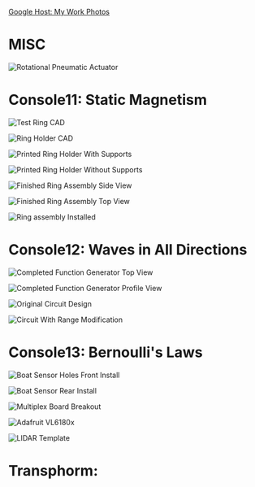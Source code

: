 [Google Host: My Work Photos](https://goo.gl/photos/QddCJKCQ1kbHU7jq9)

# MISC

![Rotational Pneumatic Actuator](https://lh3.googleusercontent.com/PPz6Zcv4UFJUmy2MchgZ-pJox1gfgz2XyNEl0RGQiHupyGupCQqHkuXsPed3mMnVQcNHQSpvS22OB8NbL6o25axai3qybzyrmDhj3WwtQbfyDf4nh7X51WTLg0l5FEN9h3LRqYzLLeWnIYnrxFpu2MWoFWpzc801KVMI0WG9DgTbbXjOJcUMHJlPNeXFJ6AQJcre9HPyx9809hzwh2jlW8RBiiif-b6rEws8EcpAr6SkkJBNgVGTTdTkP4vnh3v6CtwSSLyU7RB8nl2RgZ1XzCq9_oYqupyQsgbZ8b6W2yfqRGlY4K5K37PCq4GHO11bsIulwuLfA6xSWgU2hlDu-X4_qtPewCY_ylGZ4wRgUPUkoOfFvG4qS0ApFidGu98ArvWrqxGLTzD1Nn0YRtJ8GHhCYwqSJKqIfRya7Dm29HJEzGRw5ACPLxxEsINzGfc36Ulsrbv_YffESiH8qDpclyvVYh9KRwudUS62Tla0flAHuI-DuP1ZbOwT_XnICu3ieHv0E_4HEz9_n5sn_hwvc87m243mUnXmVc9SyCk5zhESKq261tDxT9vEDyr_zfqVNcYRZJCy02vUfLD3PrVYTUthITi3Nxf7W7rnfkQCbufo9Ba9eROJSQAAKf7kpAr5OIUZ52s-BhP1_AWTP8uf4ZtlONV8xOytaEE0Fx5AKg=w1760-h990-no)

# Console11: Static Magnetism

![Test Ring CAD](https://lh3.googleusercontent.com/cKHnPZkBflcT5hMo6gtF2InERrYSU3je3IaQGP4nEqi4jgD5oHZQMQnNY15C8R0O8HGLDiNDrB8R3R1hjfr548fhV9YqZl8yDsdCJYlQa-L0LLGU2veYL0veDJRaIkAMD3wHiDSIoJrMloPPkcHtcezs0TIu_WiZumLFfVjactq0aESwZcbiAOgBnR0nIVgrpiUrplbbSUQOf0mAHQ9HUE-80h55Atnm3J1rZVkBv_AThJo3k4itKGdMIIZTVzU9-HrmaMg2szxw4cf70Bwy6X8NYn5HPMK-1tgdoWh9r7WeDqAom7g9I6XZgvSvdSC50-s-eGi0ikbGXro5Jkb7S4bjc-Fy2kvAS8q5xY-mLVqC_XBg2O6uTn7txaV7-7VrvHLz8RJ5-tlQOZVPTZdhwz2Rm7XaSF6z8k8vnJjgGmCKsgnJKo8NKAeypEu4BAsx1cmEiSmHe18KPanmEIiNWMjPSMFvVo4lwUWciOPROI4qTHMTMa12722nWMRGAMYe728G9z-brcs9S7GArSboxEfmnuxHV6fTYM20vxTZcCVIR9FcDX0fVQEKe8vv5qXTFjyrsjl0Lf1FzF4EHcZiiTPLbMX-N6gN1oNszPbWgUQ6EZwysa-56YimcFFLJmw-RKcV-9L9ccmY2I_Mvws7K4Rp76Rgk60eI_EDKl2l7w=w1125-h876-no)

![Ring Holder CAD](https://lh3.googleusercontent.com/_lPD_ciSYVSbcjpU2YU5N6TTFTU0On98Rxh3AVp3U0RyvwQA0j21M7j3tueGq7CsdbpAwLa3YkcwI1tP_14JYsYoz1GKw2AyD7PJgABuBkITMPQT10CYKH3WWBionOuS3pqOo4fyXsOKa7aEo022vPxNlHmiYPb2LjwVEfbLPXPkrcZednDPxvhFJaTLCnZgrFgCFJnVbaT_ven3vhlYqWy7uhwCBljkPTh4JoeZixzr9X2ZEwMzAXRfi7C4pcisWg0hDM_neJC3CmXgpnkNTKYrHbprksiyU7ZvVby08CFnW-tLd_-qhnG9NiEmLNvAS41_mZO4No-xyHuQQzzkDMTjCU6xOnhbXf7GQzDnC23ilj__pIw6PEOkhVJnYgs7UCn5f7pVsBNYMtcjC5PelOyLU89yxtE5nMVblMb6AT7SV-y8OSSbqS6Mge1oc6gGreCBvXbZh-aYLw_oYYz1nYbZOodFBPhpMKQtXgxRjlpwtmJQdl7mZhG1vdqPVlZJcG3h17cy0KIaMrCC2AJhixXAycmC6i9gY3Egn11nrlA7iDSsbKw69EQVpgUvaU5WMQM-V8iTHLNH12rRXPml82mQsxLoBFEOq6caZPkHWuyG0_KkUo4keVjwcNILyN0RxxHzykmuFpTDsVOf3h-TTl6HgiiZ66XLfRTwJalqFQ=w1159-h905-no)

![Printed Ring Holder With Supports](https://lh3.googleusercontent.com/Uc5YvMwpv0b3pzqY3RL0kzMd2Jhhuyl7EAmcTwCBcUOGPIuthVMUEamIOqWGz21HCOIT931ZEK0cnyOqos_Xp5t_mzhQ5klxJjW0uLA8tr8A-_9_zy0WDeUGX-KoLZS1-CSeoxKYio0O3ZwjJRYy4SmPECBNHJ5FXZaSMC9usoVaMAdaMhTsgtJip2TCktBCpi9dVNWZ6VoNM1L1VlK2JEgkltHIbo43fAUtliJjHyRaL4r64J4CXF6allnwxE934zDSYhSy703slereqrUblFbZU-x0AljAi4FZDW2YGNoHYFL6NKLidoO5Uc4STnmN1L4beSOllRrXBOAh6mM8H85Tx0cwxjAE1ZJ6ISqkOsbdOOEYxCOLTOHKsZtXvhfLhNpEZ4JheV5iR_sMK2Goqlw7_AwOhcrp2eDnkVkhOw1HWSMn_xDXvKArAbvb5JgnKE7IwDi64e5QZdMSytLgbNhquFOg-HCasMH3tvk7P-5ci5r1NNG4-T1jBDLlGwtrOlxysLoYc5j7IyZAILldT3GbRt7U1eKQsl31ndULhZ3q_Q3TcrlLGNDaYu3o3Np8D2HFiOjERoAbFDQOj9UC4wBHat-qgew123UY1xneOkzEQq8Aj8GG9D49hXoTqsTFIyHwnGus_ZLMvur6YT5CwqX_iZh2sw8FLRD_URBrAg=w1760-h990-no)

![Printed Ring Holder Without Supports](https://lh3.googleusercontent.com/YwI2jaPAg-4LvRYt4uLCuTrNKzxOS6FfXUK1ql2SWcYpB4FSqeZWVJqxLC6A8ify7ekshxN8M3MXyvXLZ_nTcizYpJXwLCzReudOym9lMURwYUAZZKuT4gznVEGKYkw7alVoqgC9Wo_zjt1WyhkvleeRHkQuov4yiqUH68P4PfeNB4O6i3FnYp2AR7MXJtwnmTSHrybN5D1XwUzCKbgcBQFMUAD_ZKz0lJcGO3mPl6vwvrWkPKkugfGfP9id966eWGtoy9dsxikd44epcFzmiFsJsaczfrO-mnMJ6voNdZbqUgzJLV4yQ12FtRttuiE6vy8sFFgLd0WBbr-JWOWRkrSV01pE9Sp9jd8TMX4R5azc4_Tb2s1lQ-o94OlinsfMLJwSX0GWzUVjSVrI-vmTaqGBdCvymiK-ho7Xqy7AvKNMOJ-FTqdDmW-WJ_ZO_gJUNhQpsnd1Oghv9rCkaIASX8xLRTj2rKcbski8jazfTyelD7WxwxbNP6E5fxqzYDBC5aRmbXhddeSpyPnV89RkweZtQN1SRqVH4A3c48cRSvuwTDoxq1lus9VSvmQiE3J3JQqS5DB-Hqoi6xoFIKb2xoL6kL-4iLbwGp5dhfKnRzi-b_nNBtU863AMBzS_o5qv3ZbUxJU9uX85zxLklnVmx3CUTK9LirNJKOgrmR04Lg=w1760-h990-no)

![Finished Ring Assembly Side View](https://lh3.googleusercontent.com/p1DRG1_IX8Sr4Q0EDcT_qZ4s5C38n8rDwfJreHyNO6xvfpyWuPrNGpY0OoR0FNLF7iYzGSl6MzvrrH2rn9XxQOvFuusUJ4e8CBsyn7hwBqwOcW1dyoc2kzndEpIjzcyooaYm2u1DDS2NDOsu6a9rHCihxUYERCj2FwFku7x-E_jp5YQ3eTNScuK59YqzxmfnD67X9NGxtYSZKS3E0quK57m4Zu0Q6InPE-uoi1FQJ1cZXUhhX5F93Vb63xS3YP1g1ipXBV3YcaxgNZOZ6zJL6NJd7RKKwkytn-Xp0P6BNHzFvgkuT5hIhRkXI-9UpczSo_Qgbss-kIHBJg5wDn3s70RQCBvf8drTef47qzrHERSB8uClEDnog5o5FNH30gOdGfB1LY7fLOckg0TV0GsLan4lf2PASKSx8JoUY-l1S27m9SlFZuNMNuglbaKP6GIr5K3rXHjfxNqeCYYcrgWP8usQlEmTTdrEx6wCgzPMOgTeWBOcUsAqZbpGods8XT4iTx7szTMT1Z1X0osJWP-l4seK2H3Lbss25myHb7XLrVYiXHOOkoX60j3O2rZpAOOG3ZKaeKw0UHDdeUlDoDaFGrRLnzEWv0d7hmx6pn2z4zfT77Hfr0Npal94p_TlJhuHl0Gb5lecXN2YEqme8QmbdD9vzrqOQtAnfxEWtNH9rA=w1760-h990-no)

![Finished Ring Assembly Top View](https://lh3.googleusercontent.com/ZVfZfStp6pMpxiEEwuKusGQ9bPBWuyMUdRFSCc6__C53HrPME77EXaag_jvVe8QVyJAumjynpBy-11ehwAjsiucVf-i04O7d-7NMQMDAGzyroIKid3romBmnm57lsI_6eR8F0ZcylbFNXVKwK2LmjauBiQAo0hQO4aajPdM7z23vxIpyeURaiMiWUTahBk0hEtDhLoTusC2pS0pQBhYDaNwzwzgKK-9lA4Ny1a_WNLov8sg7NC54tNF9aH4yszackR5cH6gEvWJbGH-LW0haRJpUP5Bi1-5S2-N9-ArxEWf5ZFhbU9nBlkJeCfyXPjnzyYM0XTs2T0xXgloAvArKUdKj9XnPiFsyy7xmkpY5Ox1FZiEBbL4zXOVT-tK6bn2RVjYk2dN3-OF6Tl-zZeD9Wh2vXh6Nq8dPIDUg_tVXjh38SRfxXotHB0DlBE7A7L09FEsSYycBP5y04oIT5odMBfP3H1V1J_kl6E0KLXxYUk1QODydmOAnkr7qJ-bJHJKMjSjnE4HAnISJCN73_ZWyJomRhugOveiKydx52RI58T4Ra59JY0bIFWa1F2YR0E3PY6UI_xq59K2W6Xo6cx6raeg5c-W_31GaVIz7bNfO4aqwbJe6=w1760-h990-no)

![Ring assembly Installed](https://lh3.googleusercontent.com/Mpc1dYPlY5pNhOLG2jurm_jg0vnm25nDfjeFBI1W-_v3Yagv0oES8xg-r6GaL6iShlRxSNAooZvKqrUxuo5eLWE7Vej3Efi775gPaW48bk2bpCTE97fKESKjWU2IZxSve7l3MGnvsUSB2bq9Wesn6LMzTGr5eCo8Cicls0Z1qcqeLnISqelzDQk0mNqah8MDLoPHdU0vp3qTXbRrfulrDEwGX_vsW4TBo0eJ7l4DbtvBkRHaOEBOEG8qkZ3QO_T_dvKg8C2_prQ6dcs3Bnwb7iPUp4Sqi7LrPnDiVs-zRnPZB0p2y_s2WLQXkjma3xVFzoAbBB-8gjHh9ndkHuFz1p12zh3HbP_a_rl6X6m6CHmfBXxw2gyEBzpNUhxnowa3tG8oPfzSZAfsylIePkmPPQzP7FcRmOeu4HDPRE_RQRfoWfH27quBJnCQT7u2wQ4shz3Cy-D56wQF4v4WmHrYjOmgxsPqyVqf_RixE34dF_JqRIhAa0k_t-sNLaknGsvds2V-CjxecTiqcOcj7rrfQKbSaY30bhbboyppHXTpQlygCLBsqNxNx0P9f14ZFv1jGpvobV13XGSH1_OCCDT5dSetbiBjupOc_jpgDdtvcFzNsbHolnUj=w1760-h990-no)

# Console12: Waves in All Directions

![Completed Function Generator Top View](https://lh3.googleusercontent.com/8Xz53yVcgIY5xsKu8-AWBn3NS9ZcI6R0Zi-4XMTI0_Wkswjd0j1LSvzmLonglK6sf7Ap1gwHBuQ1eSuZh3E_XGQLXrV_XfpQC6t_PNrC74asU6Qf2cnn3kUbNxRxCAY7Y4FwaaQIPA82Hy5FM69MFbDmSpAjbza4KvZb8aiE34dYt2EE4Ln2dOcNyWnjft_n1OJfxF-EBt_QJYFzY00TPzBnAnSPfPJwKlEzemUwXIIr2VO0q_mgM4eDRBEZ3k50BzCjcuuz9_YNDvy8kGRfdq_5NG3u8Wc9sBeklhEbK3AYbufEFAndr43IDz830WZ0Z1hGYQw2AHPlN-Y2yLnjYqNvDJzXoQ8b7fMroP-3Sn9Mz4KW0hjof7BmagQhWjAGlX-e01jX_tNfMddAWlJhYD21HGq4lNSwDrwRHw4TFw1SC4GPZwECI3lQdmq4SHtJGAAO6lS_mbQpPe1ObAocwjKN0ouHnlpjtrGTzi7bPQoKDwlSbjDr6JaFbGTHw_QH_Rn5EyGym_qxFHe-hM-uqJyEdj2e-8oIhBOu6cJfcYtN0dB0Nlq_A_QBmEaSpy_rzIYH2aiLT5E-UkrgoO_eGMszBJ-Nyg_bLHydDwjXkiy4AeAptMWz0vx12HagNL_6XC-Qe37d-wX-U0Xss4C5OEJe9yjhoobwnSvmWbxdqQ=w1760-h990-no)

![Completed Function Generator Profile View](https://lh3.googleusercontent.com/oFZ0lBuV0O5HzPxJBDTVWZ8QwsxgfsVMxESpHzW85s3U3Dfbo_JCU5fuR4jZNcHC1ZVdYNJ2KUWV2zSYBT5p8M28CgbU72Wlh9CnKtfImfEkGhkAFt2D1HoByy405ZnvqkO3_wlGkeGSgk5qZ28eTM420NCcUq75tr1T8A4gEpB56rrQVmnwkzp7a2HFloY9VD_Xlp4nnUR4aRBSPvKUZJlPXrCSdoc0Sri7nBG2obaopBokJgOJRpCOBZ27Eirv5rsi3KKs6RWzwk2AetIGaoQi7IzsThX-CdB0I4lBkfUlqYrQMK84CFDffJgodnobOelmoLZ8TQ2u5xkSni5KpyM1NfexeqSQYkdxqDVBpTQc3a3LKk3ultQYRLZKToht6rXJJqVBQ9spmED4SXP9rimnLKOuUL5JtfNSC7JLXPwsi7VwGPbe_ZBv9khyueqDJ_C05mFBGYTxokcRo1FcaRO1CXPMleVbO3ItSCcezxLChoAjQ0chZkEQoRks2lmy2IpGsSqzJXFs298siwJvmZOrWpU5AF0OIU41TUhFP-5Da5CDtWTQZumyVkbrwkMt0sJipI4RyKmr0yaOfkFjSnTHVqizrihhKnJG6ikVO_DHDA5kYOcuHntNdcMnUWsBXo73hdxd5Y1Q3oxPJCC_tb-wIKTZr_5aRuLfprJ5Fw=w1760-h990-no)

![Original Circuit Design](https://lh3.googleusercontent.com/yrGs3dPKhOau1yISFIUUBmCXUfzhuavTw5f2iEmavd3ihlRGEJyl-YrpEEz5sKLThQpcNr9mVTurKZojAszPZ6tRuNORf60pU7PPInVRmx_fTFwAktFcomW_4-ttfxqJyV-1ffhIhkclypfx9wH_AI_4uwnHhaM2xnDwr0FkzeLh_DOhzTygpo2hcO4YrdZqDpiSNiFwPYMp0X1rU8tcMNlb4zl1urHG-qjfMB2DmCTDro5R2zFSxjB_E0WBxgmvotcV-Z4k_56FWgVX80wBOTnoh9jiBKPaq-ZxYwYSZcnp6cfHf9MjNrR71gOBtL5czLm8qxQv0pnln-XD88ZwWtc-XnYNqEvDWePi8uCeVUzTKpXRYseblnFazFhyGZW4fmhabGsdVI_rzsUq_xpWqt113cFHKmGapcXuEyxhoiSCtk-K-MZ1qmg8MWGn95GY7_7iqXGggxOgL1-RjKksiKMcJ390rFdZpfCdzvtLOLX2mmcW3f17MpuLZcd3pYNduRGn1gu_yqRvuOUmUKDJ9hlHiWF0tIcER1z-JoiPL918XLImMvdZmhWzyp-3aBIPzURJ8t4R-RlfKl9y0DRDzGJBsEy1WKpS4XYF2zPzu7AvSlAQ_wSKTvylO13xjwMdYnH4_wXLXn4_6zKGciK1QPOEqygzXz2IOtc9DhdUcQ=w100-h150-no)

![Circuit With Range Modification](https://lh3.googleusercontent.com/pVDUvdcoicgn5EI7RcbVmHaVETdKPVP77rsgjJHZjD4WSwH7qzZNSg9zElnISYw6MzC9DbCT3R_Css0l1GoTG2Hc9a_ydhKBkm65luK2ZEo9ctapK4TGsJBFCC1avXJ9JxBSu79s157bb1MjdX2_2td6WT37mWSwQeXWJ_4w0Sh3m8NS845xRDFL-WQrC4-0Tmi2ji5RbgkOE9djc7E7-YcapnelOOP2ewLU6mYQ3Yqx4m45khz8F2zcpSdBajKCS-_aSkKLsa8_HNmrQ3FUpQAJx8k616CPw5TV7iR0gwVQh5lEIW7Z0EB2vQYZJyNIEwq4nDM2IiGF2t5L2K1Emaf2u-E5--cJ90U4DYkKZ5Strx9cWehyfP77M9UzdtcGT5BAxMS6B33YGl-DxHr5YT3uk7KfKn4tm6FSqM4nspal-8SxWNWXrE2G2OZlMq6y5I2Y_JDu7kYVbHVlepnRnRCD7lmbxjNZQEfleLHfN9QcP2hXTz-Ws1gj_EwFoFAujvxhcb15EP-E7jrSqM8HmTKiGS7b2NGOmubU-V5zXOdpSiWNwSGDKf74hpIpm6teBwrFEpqi6h1XLKaFPft2Bot-yFl4rZSvF-ZLKj23QdEbsdsJI4Y4nhW33CGRL345dmidzAwS5PyIYGdT5b5L4oXb7S7cryUC0kXpol1p7w=w125-h200-no)

# Console13: Bernoulli's Laws

![Boat Sensor Holes Front Install](https://lh3.googleusercontent.com/DMsmGsaPRXhLC_WZKXW5EV1qPXhyFqMC_SKo_arEo41XZfSiR-S5nSq_kSEr2_tCdSBVkz2JRU4ol-k4TDYjSMlGeeND_Q2YI0_atuk5EogWHYWB0lDi3Wsl-1YtX4tcxuq60yiMIBKIAgHimPuyVbn7OTJXkTVUyAcWKywdK9BhWyG2MEV_8oLr8onUw1Lm9kFO7g68IH1ApW-vQ5oXun6e_oUKOvTSmZNT8dzAE5M6bSrTSdUFi3xBFpjEk5g-AerIa6hOROW2sAAzpiHwnfwuhq3sa6N-CwQX4qPkrA8PlpCZ9-TY7X2fljs65ASHo3jq9K8QXFtE9POx0gdU_DpBEdZplbNA4X3IDwLWIxXDQFspPwR9qNd0-CIiohZJKaMAo-xs5wGsZhlsuQo_tVG08cGfrZo0I3YcVysxIjRqwRq8W-nskOxw9zXv-e-DYl0eLSofaXCflFL5owuAGOihtv1N0rmEE5D3esona4OVxbsXXZhP_7AWr-FvoHwUUMWqaYq0PpH8q6pkqwg6wRHgeGU2ccIadZryLz7YcyHr0aMXL3hHNc5XeUYw78X8DhoSnAkUuINHNDlMXNR2jKlxYNTCSo5Lmi2jZ2cR8QMHnpFn-0gZ7QbYqcRyU8dfYHGM2ZI-qu71ZR7SSsQGquqGiWDLjJgUXt3Dt9RIYA=w1760-h990-no)

![Boat Sensor Rear Install](https://lh3.googleusercontent.com/4sbG7Q8K3a6P6POin2xxEjxRN9KleYmQg1Eh-wze_6JqtrAZugL5LWr3w0fpTk3tv_S8mX25NNoQJmYM5UpsmWEOA-WhTDvVPHCYxWJTfEqRvN_q9XqHfqfbyx-x4wWV3TKJzDGiL6hrgOKC3K6CFjLvhBMvH5jlBHvE7tG8hM79O8sBZxXVmlOg3Hqz54-7_1x3JLeckD1BSydNTKT5MCRi3TNovTd1_EzpaaWHn9MUyngWmr2OE_O8szxLuYFqt9VRpxI60lvc92hbCRR2o_O9O4TqTchXtnXjmUZmiVX6AcgIginuPmlhD_52sJYlgidhxUywIvpSzT4Oq3R73LyIJbdohwJRzRsgjPPt5BKE9JpMTNzjB4Kin03fyjWY5JUaOd8kiXeFMFLGw0O6HmxfrXaTkJnYIPFHKj4b840FjnmNKZDNQtcjwcRafiJc7qHEWon1kg_IbQjVfOPztOXTUPN0tdXua1-4BBov1DIy7uq35aCsjlBwTxzoXgrjzg8U--LEN4rDJtNFW8hYpYmrkgi_G8tFYostZGIStQnLpAtY0X0uAwMnBacSJsVjVZkA2LLwL934myT5m4lLZwryZxwty8-1HlLVXSvJh0tgx6rwZHNHHDibLwHAjY5YjjA6AXUkc5kdiGISfK31TVIo1q2YZ14Xlz8lRHK_aw=w920-h517-no)

![Multiplex Board Breakout](https://lh3.googleusercontent.com/N4O-smY-kBe-XRoFcSlqJmnoJ9mCLqK97SX7ztYTTdxdJDHPvkxLUjFkIcaBiNdbJvHDDm2OoGZbHlqWZMLVIvlGwafJdm-2cGNJMYsJ-UB2zknXZe-TvrvcO3YksBRiMt_cSJ9D6wH39y6pnORRWdVUI3_dBI569vPRcgG3QqYG2GOh-ruvURuPJU3v6ZUQpSCmvYDmJHUrnUN76k_Y5LKTPpFOnyuE-6PyxMiswP_6wAj9B-yV5zawH3FGxVe04H4Zj-z9GmBOiKFnrWixWPRXQBDso2kA-lo2iuI_bKSlgTAUIAwRZCfg_wIUvAjrvDfWAZY-Maf7Q-7QNVcBdEYgNG3Au0A5alaOZ7D32w41gG_M2ns67tuydSygK0OqBTJASjUH-J5NaD-CxfJFKfe4sTJbnaJd5-H4LgWAZO2omV68C0m-pF2dDmTqh5oMEF6ug1MhKBsROTQU3_UGxYjxQ_NGur660W7Z2dw5a-KqlJYCq1zzb3YO_eZiZTPjEROD1OcaG6Z4mthnhrz9avPJgAr-luy8nP-XQZqr5PyzPJXS_DnV1rZMTqj1BmmpuaAWn2uLt7EWBNlhmEl87ygd_uRd4PhIVRB8cOlKMF-WtEf-=w546-h970-no)

![Adafruit VL6180x](https://lh3.googleusercontent.com/y5y0K77v1rgaMcXd-D31hyOXSSg9JRtv0mHC59rYRPcYilLrpYgTGCv7U9OmSWuwUTD4x6lMSDw8h3HxoCe0MgDqo00ovxIUqieiMTySlNKeh_yvxXZhOueEb4QzHl1_asWlwVHHsKIFIB09IyxsqpcSfa9KN9MDU5m8sRaU59jE2QbKVlngVXulYtAMX6onsaUNerj3TNTJdNq-rNqxN5FIckfYpWUTZE84qUOiYWcXodTukSe7642I-cEaE-KuaL5hb1de3Kkd_55ZX3vUTTrIhKEibezJd1btpVtbeyIxjbIdqOzZfcE3jeDTBjhIrMfv7Gou8TCSJwQ-Jt6qdBbX4agQaQdN3zy2l2_i99M5Q-86SfgTYCmYmJsXzQtd7kEziDnlhyfWnN7kervE3NZMlTpIGPoMp2daNrl7bfTmzQxKMF1VcBaeFIw4d92kSrf-MVfaJOKkVxyd458ZhBrcvwt8rkzrWkQu5Nvuw8e2tFLnB6C8JIYxoQOOXsBb-eGNEnrmaRMqcaz4guTkI4DUR0KkrGEz9Arp5nKHqIhxiPnaXpJiNQXATTj2kETVAPc7z0N3JzvT_RylcKAyIb73Bh_XUbZEjSWkHu01nv3fvwUW_Lda7HVR8c5t31JJ5-rNK_jWSrvCNaPHXvKmpnHPe6trXn9qD7QZdGQa9A=w919-h690-no)

![LIDAR Template](https://lh3.googleusercontent.com/xfD5ksjuIbmfz_GG44tVFT2kcqBXaM6SXmEJhQfvlrkqkj_YFrBVCc1psHtEZmQjEjmy0t-V-P4JwBf8Qoi94vjMoW9syCaEDiBhHc5I5hyzJK9FRhYBzhcc5IIEPJxJM1jStOFE1lfthunMiEkqg1jQ0k9_N0e0wuq1tK6nIC8kSOipQuCLUF0ybzp7tELiXPQGOIicod43saeKdCJQsQEtjIm42tcrkVPig95MOgE64mX_ErbVUR4_Nrv2AL4KJLXpcnNhi0yIZjZrugckLxVX5dNLlYnq09Gf3xjmmvMjB4dxpPfEUkAfzA6Dg7KnfVQNZFGJ-m9ixBTiXeHfRW91Hy4UpJGuwqrq3FyTp4lJjFhx2ARV6qEodJ_6BtqtPOSishnh9p2x4WB1kAXbaWGckyGy48G3dpt7Qg3dUoam4v5m0HFt7umjsA5XPUfSnLHQ0UDGSr3wR1wuF8Y5DI4AoAOx1qljtO0WNmWT4mhTyflgY9FiILtn8Kw4md9Q_T48xUENnXjybPtlRWDo1G94uQuO-nUnHyulR9DEDuSArCbvLrspVZoZuMLcjFURlq4M0gY28YmBXxQbZqG-A91yzzeE5PVrD_kg7rOQQeeDw7Sv-YBCv60bDSlwVuKc8tevusjtxWJx2kp_OAG7rIe5YcXs9syThdU9f_MzYw=w919-h718-no)

# Transphorm:

